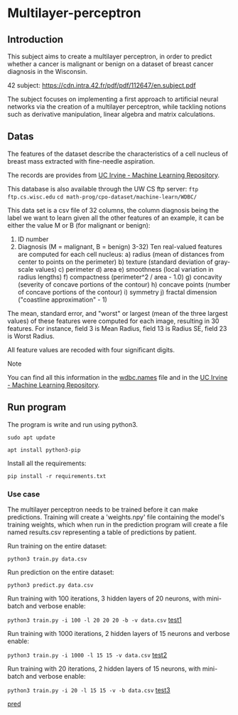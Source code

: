 # Multilayer-perceptron

## Introduction
This subject aims to create a multilayer perceptron, in order to predict whether a cancer is malignant or benign on a dataset of breast cancer diagnosis in the Wisconsin.

42 subject: https://cdn.intra.42.fr/pdf/pdf/112647/en.subject.pdf

The subject focuses on implementing a first approach to artificial neural networks via the creation of a multilayer perceptron, while tackling notions such as derivative manipulation, linear algebra and matrix calculations.

## Datas
The features of the dataset describe the characteristics of a cell nucleus of breast mass extracted with fine-needle aspiration.

The records are provides from [UC Irvine - Machine Learning Repository](https://archive.ics.uci.edu/dataset/17/breast+cancer+wisconsin+diagnostic).

This database is also available through the UW CS ftp server:
`ftp ftp.cs.wisc.edu`
`cd math-prog/cpo-dataset/machine-learn/WDBC/`

This data set is a csv file of 32 columns, the column
diagnosis being the label we want to learn given all the other features of an example,
it can be either the value M or B (for malignant or benign):

1) ID number
2) Diagnosis (M = malignant, B = benign)
3-32) Ten real-valued features are computed for each cell nucleus:
	a) radius (mean of distances from center to points on the perimeter)
	b) texture (standard deviation of gray-scale values)
	c) perimeter
	d) area
	e) smoothness (local variation in radius lengths)
	f) compactness (perimeter^2 / area - 1.0)
	g) concavity (severity of concave portions of the contour)
	h) concave points (number of concave portions of the contour)
	i) symmetry 
	j) fractal dimension ("coastline approximation" - 1)

The mean, standard error, and "worst" or largest (mean of the three
largest values) of these features were computed for each image,
resulting in 30 features.  For instance, field 3 is Mean Radius, field
13 is Radius SE, field 23 is Worst Radius.

All feature values are recoded with four significant digits.

> [!NOTE]
> You can find all this information in the [wdbc.names](wdbc.names) file and in the [UC Irvine - Machine Learning Repository](https://archive.ics.uci.edu/dataset/17/breast+cancer+wisconsin+diagnostic).

## Run program
The program is write and run using python3.

`sudo apt update`

`apt install python3-pip`

Install all the requirements:

`pip install -r requirements.txt`

### Use case

The multilayer perceptron needs to be trained before it can make predictions.
Training will create a 'weights.npy' file containing the model's training weights, which when run in the prediction program will create a file named results.csv representing a table of predictions by patient.

Run training on the entire dataset:

  `python3 train.py data.csv`

Run prediction on the entire dataset:

  `python3 predict.py data.csv`

Run training with 100 iterations, 3 hidden layers of 20 neurons, with mini-batch and verbose enable:

  `python3 train.py -i 100 -l 20 20 20 -b -v data.csv`
  [test1](pics/test.png)

Run training with 1000 iterations, 2 hidden layers of 15 neurons and verbose enable:

  `python3 train.py -i 1000 -l 15 15 -v data.csv`
  [test2](pics/test2.png)

Run training with 20 iterations, 2 hidden layers of 15 neurons, with mini-batch and verbose enable:

  `python3 train.py -i 20 -l 15 15 -v -b data.csv`
  [test3](pics/test3.png)

  [pred](pics/predict.png)

